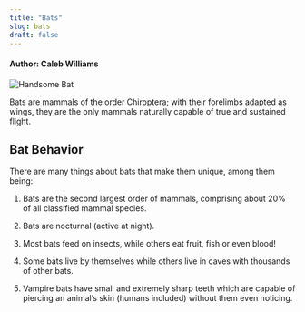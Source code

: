 ```yaml
---
title: "Bats"
slug: bats
draft: false
---
```


#### Author: Caleb Williams  

![Handsome Bat](https://www.bluestemprairie.com/.a/6a00d834516a0869e2017c324a5b47970b-800wi "Bat Smiling for the camera")

Bats are mammals of the order Chiroptera; with their forelimbs adapted as wings, they are the only mammals naturally capable of true and sustained flight.


## Bat Behavior

There are many things about bats that make them unique, among them being:

1. Bats are the second largest order of mammals, comprising about 20% of all classified mammal species.

2. Bats are nocturnal (active at night).

3. Most bats feed on insects, while others eat fruit, fish or even blood!

4. Some bats live by themselves while others live in caves with thousands of other bats.

5. Vampire bats have small and extremely sharp teeth which are capable of piercing an animal’s skin (humans included) without them even noticing.
